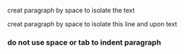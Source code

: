 creat paragraph by space to isolate the text

creat paragraph by space to isolate this line and upon text

### do not use space or tab to indent paragraph
